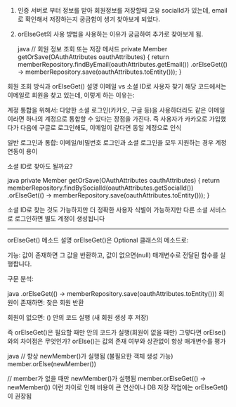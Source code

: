 1. 인증 서버로 부터 정보를 받아 회원정보를 저장할때 고유 socialId가 있는데, email로 확인해서 저장하는지 궁금함이 생겨 찾아보게 되었다. 
2. orElseGet의 사용 방법을 사용하는 이유가 궁금하여 추가로 찾아보게 됨.

   java
   // 회원 정보 조회 또는 저장 메서드
    private Member getOrSave(OAuthAttributes oauthAttributes) {
        return memberRepository.findByEmail(oauthAttributes.getEmail())
                .orElseGet(() -> memberRepository.save(oauthAttributes.toEntity()));
    }

회원 조회 방식과 orElseGet() 설명
이메일 vs 소셜 ID로 사용자 찾기
해당 코드에서는 이메일로 회원을 찾고 있는데, 이렇게 하는 이유는:

계정 통합을 위해서: 다양한 소셜 로그인(카카오, 구글 등)을 사용하더라도 같은 이메일이라면 하나의 계정으로 통합할 수 있다는 장점을 가진다.
즉 사용자가 카카오로 가입했다가 다음에 구글로 로그인해도, 이메일이 같다면 동일 계정으로 인식

일반 로그인과 통합: 이메일/비밀번호 로그인과 소셜 로그인을 모두 지원하는 경우 계정 연동이 용이

소셜 ID로 찾아도 될까요?

java
private Member getOrSave(OAuthAttributes oauthAttributes) {
    return memberRepository.findBySocialId(oauthAttributes.getSocialId())
            .orElseGet(() -> memberRepository.save(oauthAttributes.toEntity()));
}

소셜 ID로 찾는 것도 가능하지만 더 정확한 사용자 식별이 가능하지만 다른 소셜 서비스로 로그인하면 별도 계정이 생성됩니다

-------------------

orElseGet() 메소드 설명
orElseGet()은 Optional 클래스의 메소드로:

기능: 값이 존재하면 그 값을 반환하고, 값이 없으면(null) 매개변수로 전달된 함수를 실행합니다.

구문 분석:

java
.orElseGet(() -> memberRepository.save(oauthAttributes.toEntity()))
회원이 존재하면: 찾은 회원 반환

회원이 없으면: () 안의 코드 실행 (새 회원 생성 후 저장)

즉 orElseGet()은 필요할 때만 안의 코드가 실행(회원이 없을 때만) 그렇다면 orElse()와의 차이점은 무엇인가?
orElse()는 값의 존재 여부와 상관없이 항상 매개변수를 평가

java
// 항상 newMember()가 실행됨 (불필요한 객체 생성 가능)
member.orElse(newMember())

// member가 없을 때만 newMember()가 실행됨
member.orElseGet(() -> newMember())
이런 차이로 인해 비용이 큰 연산이나 DB 저장 작업에는 orElseGet()이 권장됨
